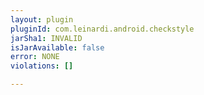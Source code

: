 ```yaml
---
layout: plugin
pluginId: com.leinardi.android.checkstyle
jarSha1: INVALID
isJarAvailable: false
error: NONE
violations: []

---
```

